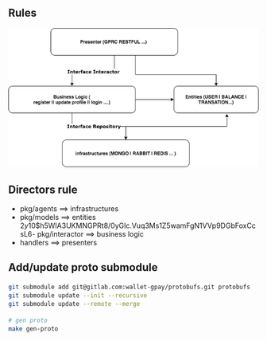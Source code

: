 ## Rules
![rule](./diagram-rule.png)

## Directors rule 
- pkg/agents ==> infrastructures
- pkg/models ==> entities
$2y$10$h5WIA3UKMNGPRt8/0yGlc.Vuq3Ms1Z5wamFgN1VVp9DGbFoxCcsL6- pkg/interactor ==> business logic
- handlers ==> presenters

## Add/update proto submodule

```bash
git submodule add git@gitlab.com:wallet-gpay/protobufs.git protobufs
git submodule update --init --recursive
git submodule update --remote --merge

# gen proto
make gen-proto
```